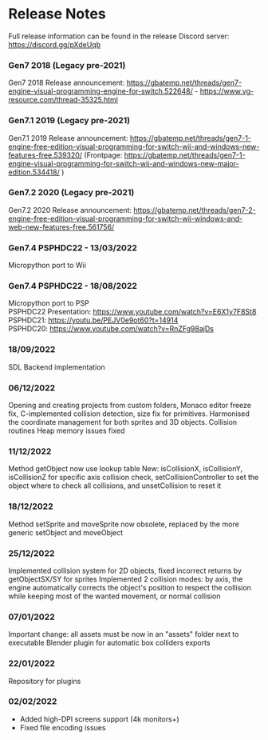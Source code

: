 # Release Notes

Full release information can be found in the release Discord server: https://discord.gg/pXdeUqb

### Gen7 2018 (Legacy pre-2021)

Gen7 2018 Release announcement: https://gbatemp.net/threads/gen7-engine-visual-programming-engine-for-switch.522648/ - https://www.vg-resource.com/thread-35325.html

### Gen7.1 2019 (Legacy pre-2021)

Gen7.1 2019 Release announcement: https://gbatemp.net/threads/gen7-1-engine-free-edition-visual-programming-for-switch-wii-and-windows-new-features-free.539320/ (Frontpage: https://gbatemp.net/threads/gen7-1-engine-visual-programming-for-switch-wii-and-windows-new-major-edition.534418/ )

### Gen7.2 2020 (Legacy pre-2021)
Gen7.2 2020 Release announcement: https://gbatemp.net/threads/gen7-2-engine-free-edition-visual-programming-for-switch-wii-windows-and-web-new-features-free.561756/

### Gen7.4 PSPHDC22 - 13/03/2022

Micropython port to Wii

### Gen7.4 PSPHDC22 - 18/08/2022

Micropython port to PSP  
PSPHDC22 Presentation: https://www.youtube.com/watch?v=E6X1y7F8St8  
PSPHDC21: https://youtu.be/PEJV0e9ot60?t=14914  
PSPHDC20: https://www.youtube.com/watch?v=RnZFg98ajDs  

### 18/09/2022

SDL Backend implementation

### 06/12/2022

Opening and creating projects from custom folders, Monaco editor freeze fix, C-implemented collision detection, size fix for primitives.
Harmonised the coordinate management for both sprites and 3D objects.
Collision routines
Heap memory issues fixed

### 11/12/2022

Method getObject now use lookup table
New: isCollisionX, isCollisionY, isCollisionZ for specific axis collision check, setCollisionController to set the object where to check all collisions, and unsetCollision to reset it

### 18/12/2022

Method setSprite and moveSprite now obsolete, replaced by the more generic setObject and moveObject

### 25/12/2022

Implemented collision system for 2D objects, fixed incorrect returns by getObjectSX/SY for sprites
Implemented 2 collision modes: by axis, the engine automatically corrects the object's position to respect the collision while keeping most of the wanted movement, or normal collision

### 07/01/2022

Important change: all assets must be now in an "assets" folder next to executable
Blender plugin for automatic box colliders exports

### 22/01/2022

Repository for plugins

### 02/02/2022

- Added high-DPI screens support (4k monitors+)
- Fixed file encoding issues 
